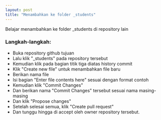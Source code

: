 ```yaml
---
layout: post
title: "Menambahkan ke folder _students"
---
```


Belajar menambahkan ke folder _students di repository lain

### Langkah-langkah:
- Buka repository github tujuan
- Lalu klik "_students" pada repository tersebut
- Kemudian klik pada bagian titik tiga diatas history commit
- Klik "Create new file" untuk menambahkan file baru
- Berikan nama file
- Isi bagian "Enter file contents here" sesuai dengan format contoh
- Kemudian klik "Commit Changes"
- Dan berikan nama "Commit Changes" tersebut sesuai nama masing-masing
- Dan klik "Propose changes"
- Setelah selesai semua, klik "Create pull request"
- Dan tunggu hingga di accept oleh owner repository tersebut.